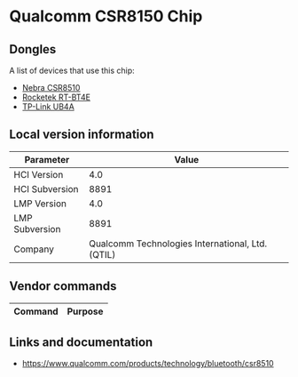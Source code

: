 # Qualcomm CSR8150 Chip

## Dongles

A list of devices that use this chip:

- [Nebra CSR8510](../Dongle/Nebra_CSR8510.md)
- [Rocketek RT-BT4E](../Dongle/Rocketek_RT-BT4E.md)
- [TP-Link UB4A](../Dongle/TPLink_UB4A.md)

## Local version information

| Parameter      | Value                                            |
| -------------- | ------------------------------------------------ |
| HCI Version    | 4.0                                              |
| HCI Subversion | 8891                                             |
| LMP Version    | 4.0                                              |
| LMP Subversion | 8891                                             |
| Company        | Qualcomm Technologies International, Ltd. (QTIL) |

## Vendor commands

| Command | Purpose |
| ------- | ------- |

## Links and documentation

- <https://www.qualcomm.com/products/technology/bluetooth/csr8510>

